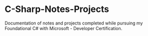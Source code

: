 # C-Sharp-Notes-Projects
Documentation of notes and projects completed while pursuing my Foundational C# with Microsoft - Developer Certification.
